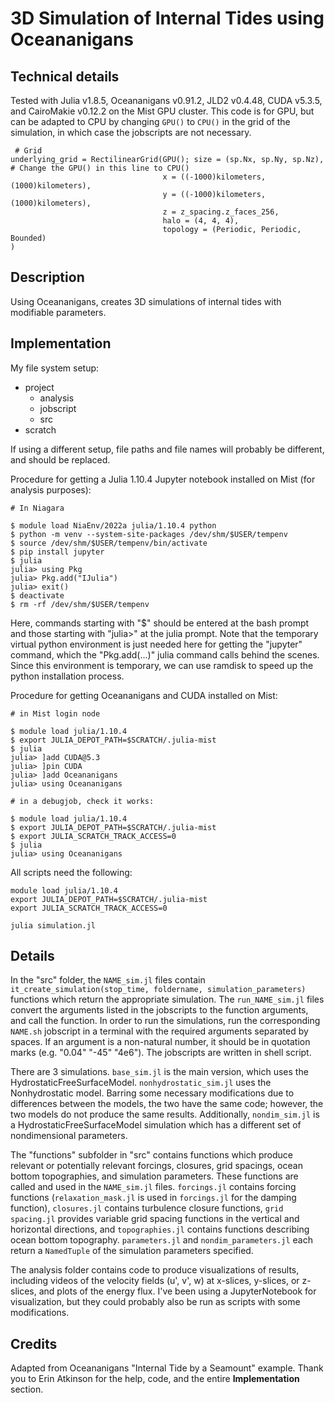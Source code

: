 # 3D Simulation of Internal Tides using Oceananigans

## Technical details
Tested with Julia v1.8.5, Oceananigans v0.91.2, JLD2 v0.4.48, CUDA v5.3.5, and CairoMakie v0.12.2 on the Mist GPU cluster. This code is for GPU, but can be adapted to CPU by changing `GPU()` to `CPU()` in the grid of the simulation, in which case the jobscripts are not necessary. 

```
 # Grid
underlying_grid = RectilinearGrid(GPU(); size = (sp.Nx, sp.Ny, sp.Nz), # Change the GPU() in this line to CPU()
                                  x = ((-1000)kilometers, (1000)kilometers),
                                  y = ((-1000)kilometers, (1000)kilometers),
                                  z = z_spacing.z_faces_256,
                                  halo = (4, 4, 4),
                                  topology = (Periodic, Periodic, Bounded)
)
```

## Description
Using Oceananigans, creates 3D simulations of internal tides with modifiable parameters. 

## Implementation
My file system setup: 
- project 
  - analysis
  - jobscript
  - src
- scratch

If using a different setup, file paths and file names will probably be different, and should be replaced. 

Procedure for getting a Julia 1.10.4 Jupyter notebook installed on Mist (for analysis purposes):
```
# In Niagara

$ module load NiaEnv/2022a julia/1.10.4 python
$ python -m venv --system-site-packages /dev/shm/$USER/tempenv
$ source /dev/shm/$USER/tempenv/bin/activate
$ pip install jupyter
$ julia
julia> using Pkg
julia> Pkg.add("IJulia")
julia> exit()
$ deactivate
$ rm -rf /dev/shm/$USER/tempenv
```
Here, commands starting with "$" should be entered at the bash prompt and those starting with "julia>" at the julia prompt.
Note that the temporary virtual python environment is just needed here for getting the "jupyter" command, which the "Pkg.add(...)" julia command calls behind the scenes. Since this environment is temporary, we can use ramdisk to speed up the python installation process.

Procedure for getting Oceananigans and CUDA installed on Mist: 
```
# in Mist login node

$ module load julia/1.10.4
$ export JULIA_DEPOT_PATH=$SCRATCH/.julia-mist
$ julia
julia> ]add CUDA@5.3
julia> ]pin CUDA
julia> ]add Oceananigans
julia> using Oceananigans

# in a debugjob, check it works:

$ module load julia/1.10.4
$ export JULIA_DEPOT_PATH=$SCRATCH/.julia-mist
$ export JULIA_SCRATCH_TRACK_ACCESS=0
$ julia
julia> using Oceananigans
```

All scripts need the following:

```
module load julia/1.10.4
export JULIA_DEPOT_PATH=$SCRATCH/.julia-mist
export JULIA_SCRATCH_TRACK_ACCESS=0

julia simulation.jl
```

## Details
In the "src" folder, the `NAME_sim.jl` files contain `it_create_simulation(stop_time, foldername, simulation_parameters)` functions which return the appropriate simulation. The `run_NAME_sim.jl` files convert the arguments listed in the jobscripts to the function arguments, and call the function. In order to run the simulations, run the corresponding `NAME.sh` jobscript in a terminal with the required arguments separated by spaces. If an argument is a non-natural number, it should be in quotation marks (e.g. "0.04" "-45" "4e6"). The jobscripts are written in shell script. 

There are 3 simulations. `base_sim.jl` is the main version, which uses the HydrostaticFreeSurfaceModel. `nonhydrostatic_sim.jl` uses the Nonhydrostatic model. Barring some necessary modifications due to differences between the models, the two have the same code; however, the two models do not produce the same results. Additionally, `nondim_sim.jl` is a HydrostaticFreeSurfaceModel simulation which has a different set of nondimensional parameters.

The "functions" subfolder in "src" contains functions which produce relevant or potentially relevant forcings, closures, grid spacings, ocean bottom topographies, and simulation parameters. These functions are called and used in the `NAME_sim.jl` files. `forcings.jl` contains forcing functions (`relaxation_mask.jl` is used in `forcings.jl` for the damping function), `closures.jl` contains turbulence closure functions, `grid spacing.jl` provides variable grid spacing functions in the vertical and horizontal directions, and `topographies.jl` contains functions describing ocean bottom topography. `parameters.jl` and `nondim_parameters.jl` each return a `NamedTuple` of the simulation parameters specified.  

The analysis folder contains code to produce visualizations of results, including videos of the velocity fields (u', v', w) at x-slices, y-slices, or z-slices, and plots of the energy flux. I've been using a JupyterNotebook for visualization, but they could probably also be run as scripts with some modifications. 

## Credits
Adapted from Oceananigans "Internal Tide by a Seamount" example. Thank you to Erin Atkinson for the help, code, and the entire **Implementation** section.  
